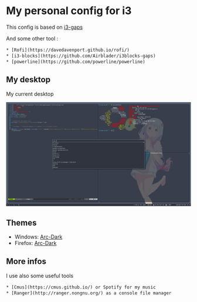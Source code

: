 # My personal config for i3

This config is based on [i3-gaps](https://github.com/Airblader/i3)

And some other tool :

	* [Rofi](https://davedavenport.github.io/rofi/)
	* [i3-blocks](https://github.com/Airblader/i3blocks-gaps)
	* [powerline](https://github.com/powerline/powerline)

## My desktop

My current desktop 

![Screenshot](Screenshot.png)

## Themes

* Windows: [Arc-Dark](https://github.com/horst3180/arc-theme)
* Firefox: [Arc-Dark](https://github.com/horst3180/arc-firefox-theme)

## More infos

I use also some useful tools  	
	
	* [Cmus](https://cmus.github.io/) or Spotify for my music
	* [Ranger](http://ranger.nongnu.org/) as a console file manager	 
